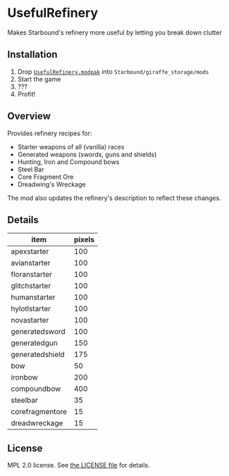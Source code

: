 # UsefulRefinery

Makes Starbound's refinery more useful by letting you break down clutter

## Installation

1. Drop [`UsefulRefinery.modpak`][1] into `Starbound/giraffe_storage/mods`
2. Start the game
3. ???
4. Profit!

## Overview

Provides refinery recipes for:
* Starter weapons of all (vanilla) races
* Generated weapons (swords, guns and shields)
* Hunting, Iron and Compound bows
* Steel Bar
* Core Fragment Ore
* Dreadwing's Wreckage

The mod also updates the refinery's description to reflect these changes.

## Details

| item            | pixels |
|-----------------|--------|
| apexstarter     | 100    |
| avianstarter    | 100    |
| floranstarter   | 100    |
| glitchstarter   | 100    |
| humanstarter    | 100    |
| hylotlstarter   | 100    |
| novastarter     | 100    |
| generatedsword  | 100    |
| generatedgun    | 150    |
| generatedshield | 175    |
| bow             | 50     |
| ironbow         | 200    |
| compoundbow     | 400    |
| steelbar        | 35     |
| corefragmentore | 15     |
| dreadwreckage   | 15     |

## License
MPL 2.0 license. See [the LICENSE file][2] for details.

[1]: https://github.com/SoullessWaffle/usefulrefinery/releases/latest
[2]: https://github.com/SoullessWaffle/usefulrefinery/blob/master/LICENSE
